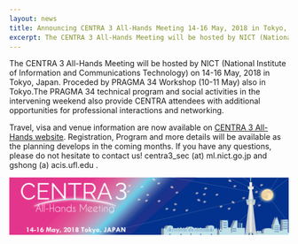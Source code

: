 ```yaml
---
layout: news
title: Announcing CENTRA 3 All-Hands Meeting 14-16 May, 2018 in Tokyo, Japan
excerpt: The CENTRA 3 All-Hands Meeting will be hosted by NICT (National Institute of Information and Communications Technology) on 14-16 May, 2018 in Tokyo, Japan. Preceded by PRAGMA 34 Workshop (10-11 May) also in Tokyo.
---
```


The CENTRA 3 All-Hands Meeting will be hosted by NICT (National Institute of Information and Communications Technology) on 14-16 May, 2018 in Tokyo, Japan. Proceded by PRAGMA 34 Workshop (10-11 May) also in Tokyo.The PRAGMA 34 technical program and social activities in the intervening weekend also provide CENTRA attendees with additional opportunities for professional interactions and networking.

Travel, visa and venue information are now available on [CENTRA 3 All-Hands website](http://www.globalcentra.org/centra3). Registration, Program and more details will be available as the planning develops in the coming months. If you have any questions, please do not hesitate to contact us! centra3_sec (at) ml.nict.go.jp and gshong (a) acis.ufl.edu .

<img src="/img/centra3.png" alt="CENTRA 3 banner" style="margin-right: auto;margin-left: auto;" class="img-responsive">
